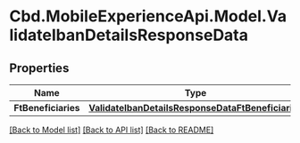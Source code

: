 # Cbd.MobileExperienceApi.Model.ValidateIbanDetailsResponseData

## Properties

Name | Type | Description | Notes
------------ | ------------- | ------------- | -------------
**FtBeneficiaries** | [**ValidateIbanDetailsResponseDataFtBeneficiaries**](ValidateIbanDetailsResponseDataFtBeneficiaries.md) |  | [optional] 

[[Back to Model list]](../README.md#documentation-for-models) [[Back to API list]](../README.md#documentation-for-api-endpoints) [[Back to README]](../README.md)

